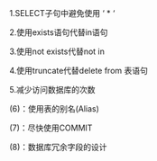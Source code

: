 1.SELECT子句中避免使用 ‘ \* ‘

2.使用exists语句代替in语句

3.使用not exists代替not in

4.使用truncate代替delete from 表语句

5.减少访问数据库的次数

\(6\)：使用表的别名\(Alias\)

\(7\)：尽快使用COMMIT

\(8\)：数据库冗余字段的设计

